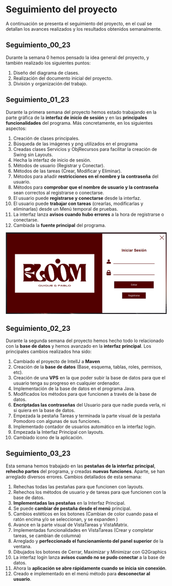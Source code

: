 # Seguimiento del proyecto 
A continuación se presenta el seguimiento del proyecto, 
en el cual se detallan los avances realizados y los 
resultados obtenidos semanalmente.

## Seguimiento_00_23
Durante la semana 0 hemos pensado la idea general del proyecto,
y también realizado los siguientes puntos:
1. Diseño del diagrama de clases.
2. Realización del documento inicial del proyecto.
3. División y organización del trabajo.

## Seguimiento_01_23
Durante la primera semana del proyecto hemos estado trabajando
en la parte gráfica de la **interfaz de inicio de sesión** y en las
**principales funcionalidades** del programa.
Más concretamente, en los siguientes aspectos:
1. Creación de clases principales.
2. Búsqueda de las imágenes y png utilizados en el programa
3. Creadas clases Servicios y ObjRecursos para facilitar la creación de Swing sin Layouts.
4. Hecha la interfaz de inicio de sesión.
5. Métodos de usuario (Registrar y Conectar).
6. Métodos de las tareas (Crear, Modificar y Eliminar).
7. Métodos para añadir **restricciones en el nombre y la contraseña** del usuario.
8. Métodos para **comprobar que el nombre de usuario y la contraseña** sean correctos al registrarse o conectarse.
9. El usuario puede **registrarse y conectarse** desde la interfaz.
10. El usuario puede **trabajar con tareas** (crearlas, modificarlas y eliminarlas) desde un Menú temporal de pruebas.
11. La interfaz lanza **avisos cuando hubo errores** a la hora de registrarse o conectarse.
12. Cambiada la **fuente principal** del programa.

![Avance interfaz](/img/interfaz1.png)

## Seguimiento_02_23
Durante la segunda semana del proyecto hemos hecho todo lo relacionado con
la **base de datos** y hemos avanzado en la **interfaz principal**.
Los principales cambios realizados hna sido:
1. Cambiado el proyecto de IntelIJ a **Maven**
2. Creación de la **base de datos** (Base, esquema, tablas, roles, permisos, etc).
3. Creación de una **VPS** en la que poder subir la base de datos para que el usuario tenga su progreso en cualquier ordenador.
4. Implementación de la base de datos en el programa Java.
5. Modificados los métodos para que funcionen a través de la base de datos.
6. **Encriptadas las contraseñas** del Usuario para que nadie pueda verla, ni si quiera en la base de datos.
7. Empezada la pestaña Tareas y terminada la parte visual de la pestaña Pomodoro con algunas de sus funciones.
8. Implementado contador de usuarios automático en la interfaz login.
9. Empezada la Interfaz Principal con layouts.
10. Cambiado icono de la aplicación.

## Seguimiento_03_23
Esta semana hemos trabajado en las **pestañas de la interfaz principal**, **rehecho partes** del programa,
y creadas **nuevas funciones**. Aparte, se han arreglado diversos errores.
Cambios detallados de esta semana:
1. Rehechas todas las pestañas para que funcionen con layouts.
2. Rehechos los métodos de usuario y de tareas para que funcionen con la base de datos.
3. **Implementadas las pestañas** en la Interfaz Principal.
4. Se puede **cambiar de pestaña desde el menú** principal.
5. Cambios estéticos en los botones (Cambian de color cuando pasa el ratón encima y/o se seleccionan, y se expanden )
6. Avance en la parte visual de VistaTareas y VistaMatrix.
7. Implementadas funcionalidades en VistaTareas (Crear y completar tareas, se cambian de columna)
8. Arreglado y **perfeccionado el funcionamiento del panel superior** de la ventana.
9. Dibujados los botones de Cerrar, Maximizar y Minimizar con G2Graphics
10. La interfaz login lanza **avisos cuando no se pudo conectar** a la base de datos.
11. Ahora la **aplicación se abre rápidamente cuando se inicia sin conexión**.
12. Creado e implementado en el menú método para **desconectar al usuario**.